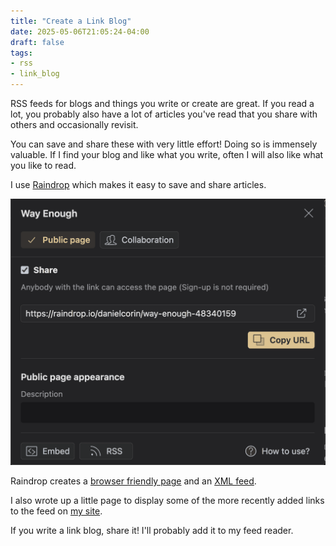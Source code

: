 ```yaml
---
title: "Create a Link Blog"
date: 2025-05-06T21:05:24-04:00
draft: false
tags:
- rss
- link_blog
---
```

RSS feeds for blogs and things you write or create are great.
If you read a lot, you probably also have a lot of articles you've read that you share with others and occasionally revisit.

You can save and share these with very little effort!
Doing so is immensely valuable.
If I find your blog and like what you write, often I will also like what you like to read.

I use [Raindrop](https://raindrop.io/) which makes it easy to save and share articles.

![Screenshot of Raindrop.io interface showing how to share a feed](images/raindrop-feed.png)

Raindrop creates a [browser friendly page](https://raindrop.io/danielcorin/way-enough-48340159) and an [XML feed](https://bg.raindrop.io/rss/public/48340159).

I also wrote up a little page to display some of the more recently added links to the feed on [my site](/feeds/link-blog/).

If you write a link blog, share it!
I'll probably add it to my feed reader.
